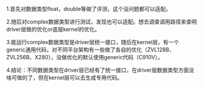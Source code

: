 1.首先对数据类型float，double等做了评测，这个没问题都可以适配。

2.随后对complex数据类型进行测试，发现也可以适配。想去调查调用路径来查明driver层做的优化or底层kernel的优化。

3.能运行complex数据类型是driver层统一接口，随后在kernel层，有一个generic通用代码，对不同平台架构有一些做了各自的优化（ZVL128B、ZVL256B、X280），没做优化的默认使用generic代码（C910V）。

4.结论：不同数据类型在driver层已经有了统一接口，在driver层数据类型方面没啥可做的了，但在kernel层可以去生成专用代码。
